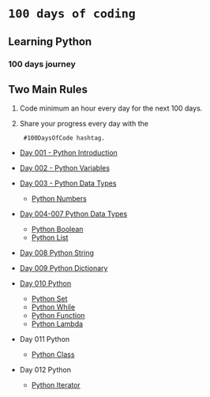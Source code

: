 # **`100 days of coding`** 
## **Learning Python**
### **100 days journey**

## **Two Main Rules**

1.  Code minimum an hour every day for the next 100 days.
2. Share your progress every day with the 

        #100DaysOfCode hashtag.

- [Day 001 - Python Introduction](./day-001/day-001.md)
- [Day 002 - Python Variables](./day-002/day-002.md)
- [Day 003 - Python Data Types](./day-003/notes.md)
    - [Python Numbers](./day-003/number-type.md)

- [Day 004-007 Python Data Types](./day-004-007/notes.md)
    - [Python Boolean](./day-004-007/notes.md)
    - [Python List](./day-004-007/list-type.md)
- [Day 008 Python String](./day-008/python-string.md)

- [Day 009 Python Dictionary](./day-009-dictionary/notes.md)

- [Day 010 Python](./day-010-Python/notes.md)
    - [Python Set](./day-010-Python/notes.md)
    - [Python While](./day-010-Python/while-loop.md)
    - [Python Function](./day-010-Python/python_function.md)
    - [Python Lambda](./day-010-Python/lambda.md)

- Day 011 Python
    - [Python Class](./day-011/class-note.md)
- Day 012 Python
    - [Python Iterator](./day-012/iterator.md)
